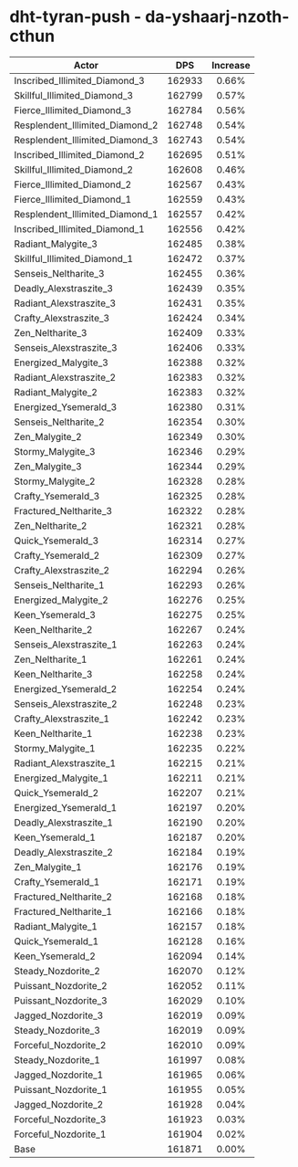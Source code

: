 # dht-tyran-push - da-yshaarj-nzoth-cthun
| Actor | DPS | Increase |
|---|:---:|:---:|
|Inscribed_Illimited_Diamond_3|162933|0.66%|
|Skillful_Illimited_Diamond_3|162799|0.57%|
|Fierce_Illimited_Diamond_3|162784|0.56%|
|Resplendent_Illimited_Diamond_2|162748|0.54%|
|Resplendent_Illimited_Diamond_3|162743|0.54%|
|Inscribed_Illimited_Diamond_2|162695|0.51%|
|Skillful_Illimited_Diamond_2|162608|0.46%|
|Fierce_Illimited_Diamond_2|162567|0.43%|
|Fierce_Illimited_Diamond_1|162559|0.43%|
|Resplendent_Illimited_Diamond_1|162557|0.42%|
|Inscribed_Illimited_Diamond_1|162556|0.42%|
|Radiant_Malygite_3|162485|0.38%|
|Skillful_Illimited_Diamond_1|162472|0.37%|
|Senseis_Neltharite_3|162455|0.36%|
|Deadly_Alexstraszite_3|162439|0.35%|
|Radiant_Alexstraszite_3|162431|0.35%|
|Crafty_Alexstraszite_3|162424|0.34%|
|Zen_Neltharite_3|162409|0.33%|
|Senseis_Alexstraszite_3|162406|0.33%|
|Energized_Malygite_3|162388|0.32%|
|Radiant_Alexstraszite_2|162383|0.32%|
|Radiant_Malygite_2|162383|0.32%|
|Energized_Ysemerald_3|162380|0.31%|
|Senseis_Neltharite_2|162354|0.30%|
|Zen_Malygite_2|162349|0.30%|
|Stormy_Malygite_3|162346|0.29%|
|Zen_Malygite_3|162344|0.29%|
|Stormy_Malygite_2|162328|0.28%|
|Crafty_Ysemerald_3|162325|0.28%|
|Fractured_Neltharite_3|162322|0.28%|
|Zen_Neltharite_2|162321|0.28%|
|Quick_Ysemerald_3|162314|0.27%|
|Crafty_Ysemerald_2|162309|0.27%|
|Crafty_Alexstraszite_2|162294|0.26%|
|Senseis_Neltharite_1|162293|0.26%|
|Energized_Malygite_2|162276|0.25%|
|Keen_Ysemerald_3|162275|0.25%|
|Keen_Neltharite_2|162267|0.24%|
|Senseis_Alexstraszite_1|162263|0.24%|
|Zen_Neltharite_1|162261|0.24%|
|Keen_Neltharite_3|162258|0.24%|
|Energized_Ysemerald_2|162254|0.24%|
|Senseis_Alexstraszite_2|162248|0.23%|
|Crafty_Alexstraszite_1|162242|0.23%|
|Keen_Neltharite_1|162238|0.23%|
|Stormy_Malygite_1|162235|0.22%|
|Radiant_Alexstraszite_1|162215|0.21%|
|Energized_Malygite_1|162211|0.21%|
|Quick_Ysemerald_2|162207|0.21%|
|Energized_Ysemerald_1|162197|0.20%|
|Deadly_Alexstraszite_1|162190|0.20%|
|Keen_Ysemerald_1|162187|0.20%|
|Deadly_Alexstraszite_2|162184|0.19%|
|Zen_Malygite_1|162176|0.19%|
|Crafty_Ysemerald_1|162171|0.19%|
|Fractured_Neltharite_2|162168|0.18%|
|Fractured_Neltharite_1|162166|0.18%|
|Radiant_Malygite_1|162157|0.18%|
|Quick_Ysemerald_1|162128|0.16%|
|Keen_Ysemerald_2|162094|0.14%|
|Steady_Nozdorite_2|162070|0.12%|
|Puissant_Nozdorite_2|162052|0.11%|
|Puissant_Nozdorite_3|162029|0.10%|
|Jagged_Nozdorite_3|162019|0.09%|
|Steady_Nozdorite_3|162019|0.09%|
|Forceful_Nozdorite_2|162010|0.09%|
|Steady_Nozdorite_1|161997|0.08%|
|Jagged_Nozdorite_1|161965|0.06%|
|Puissant_Nozdorite_1|161955|0.05%|
|Jagged_Nozdorite_2|161928|0.04%|
|Forceful_Nozdorite_3|161923|0.03%|
|Forceful_Nozdorite_1|161904|0.02%|
|Base|161871|0.00%|
